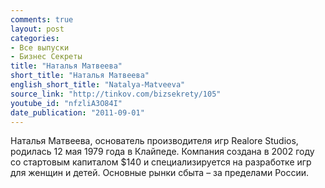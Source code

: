 ```yaml
---
comments: true
layout: post
categories:
- Все выпуски
- Бизнес Секреты
title: "Наталья Матвеева"
short_title: "Наталья Матвеева"
english_short_title: "Natalya-Matveeva"
source_link: "http://tinkov.com/bizsekrety/105"
youtube_id: "nfzliA3O84I"
date_publication: "2011-09-01"
---
```

Наталья Матвеева, основатель производителя игр Realore Studios, родилась 12 мая 1979 года в Клайпеде. Компания создана в 2002 году со стартовым капиталом $140 и специализируется на разработке игр для женщин и детей. Основные рынки сбыта – за пределами России.
